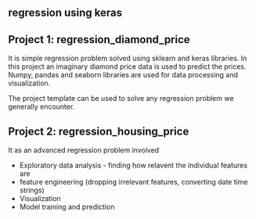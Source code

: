 ## regression using keras 

## Project 1: regression_diamond_price

It is simple regression problem solved using sklearn and keras libraries. In this project an imaginary diamond price data is used to predict the prices. Numpy, pandas and seaborn libraries are used for data processing and visualization.

The project template can be used to solve any  regression problem we generally encounter.

## Project 2: regression_housing_price

It as an advanced regression problem involved 
  - Exploratory data analysis - finding how relavent the individual features are
  - feature engineering (dropping irrelevant features, converting date time strings)
  - Visualization
  - Model training and prediction
